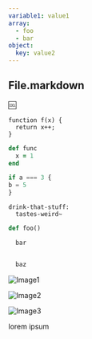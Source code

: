 ```yaml
---
variable1: value1
array:
  - foo
  - bar
object:
  key: value2
---
```


## File.markdown

:cool:

```
function f(x) {
  return x++;
}
```

```Ruby
def func
  x = 1
end
```

```javascript
if a === 3 {
b = 5
}
```

```kombucha
drink-that-stuff:
  tastes-weird~
```

```python
def foo()

  bar


  baz
```

![Image1](image1.png)

![Image2](/tmp/image2.png)

![Image3](http://github.com/image3.png)

lorem
ipsum
